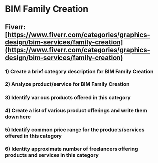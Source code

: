 # BIM Family Creation
## Fiverr: [https://www.fiverr.com/categories/graphics-design/bim-services/family-creation](https://www.fiverr.com/categories/graphics-design/bim-services/family-creation)
### 1) Create a brief category description for BIM Family Creation
### 2) Analyze product/service for BIM Family Creation
### 3) Identify various products offered in this category
### 4) Create a list of various product offerings and write them down here
### 5) Identify common price range for the products/services offered in this category
### 6) Identity approximate number of freelancers offering products and services in this category
